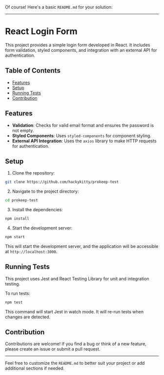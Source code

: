 Of course! Here's a basic `README.md` for your solution:

---

# React Login Form

This project provides a simple login form developed in React. It includes form validation, styled components, and integration with an external API for authentication.

## Table of Contents

- [Features](#features)
- [Setup](#setup)
- [Running Tests](#running-tests)
- [Contribution](#contribution)

## Features

- **Validation**: Checks for valid email format and ensures the password is not empty.
- **Styled Components**: Uses `styled-components` for component styling.
- **External API Integration**: Uses the `axios` library to make HTTP requests for authentication.

## Setup

1. Clone the repository:

```bash
git clone https://github.com/hackykitty/prokeep-test
```

2. Navigate to the project directory:

```bash
cd prokeep-test
```

3. Install the dependencies:

```bash
npm install
```

4. Start the development server:

```bash
npm start
```

This will start the development server, and the application will be accessible at `http://localhost:3000`.

## Running Tests

This project uses Jest and React Testing Library for unit and integration testing. 

To run tests:

```bash
npm test
```

This command will start Jest in watch mode. It will re-run tests when changes are detected.

## Contribution

Contributions are welcome! If you find a bug or think of a new feature, please create an issue or submit a pull request.

---

Feel free to customize the `README.md` to better suit your project or add additional sections if needed.